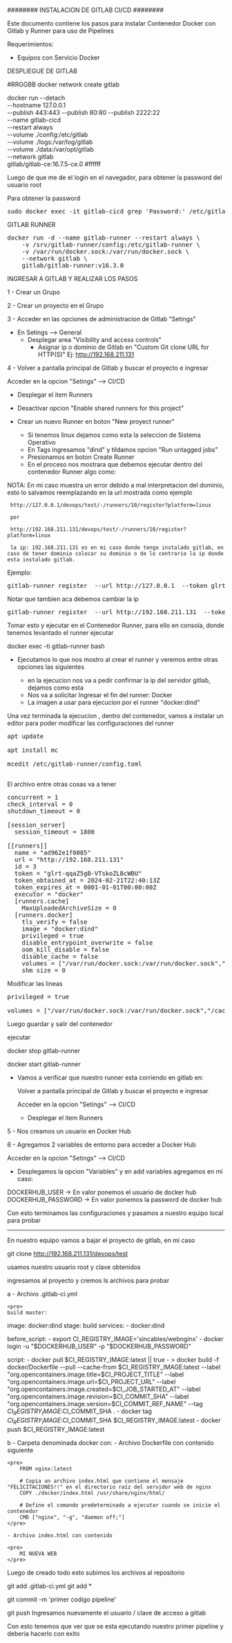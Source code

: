 ######## INSTALACION DE GITLAB CI/CD ########

Este documento contiene los pasos para instalar Contenedor Docker con Gitlab y Runner para uso de Pipelines

Requerimientos:

- Equipos con Servicio Docker

DESPLIEGUE DE GITLAB

#RRGGBB
<env>
docker network create gitlab

docker run --detach \
  --hostname 127.0.0.1 \
  --publish 443:443 --publish 80:80 --publish 2222:22 \
  --name gitlab-cicd \
  --restart always \
  --volume ./config:/etc/gitlab \
  --volume ./logs:/var/log/gitlab \
  --volume ./data:/var/opt/gitlab \
  --network gitlab \
  gitlab/gitlab-ce:16.7.5-ce.0
</env>
#ffffff

Luego de que me de el login en el navegador, para obtener la password del usuario root

Para obtener la password

<pre>
sudo docker exec -it gitlab-cicd grep 'Password:' /etc/gitlab/initial_root_password
</pre>

GITLAB RUNNER

<pre>
docker run -d --name gitlab-runner --restart always \
    -v /srv/gitlab-runner/config:/etc/gitlab-runner \
    -v /var/run/docker.sock:/var/run/docker.sock \
    --network gitlab \
    gitlab/gitlab-runner:v16.3.0
</pre>

INGRESAR A GITLAB Y REALIZAR LOS PASOS

1 - Crear un Grupo

2 - Crear un proyecto en el Grupo

3 - Acceder en las opciones de administracion de Gitlab "Setings"

  - En Setings --> General
    - Desplegar area "Visibility and access controls"
        - Asignar ip o dominio de Gitlab en "Custom Git clone URL for HTTP(S)"
            Ej: http://192.168.211.131


4 - Volver a pantalla principal de Gitlab y buscar el proyecto e ingresar

Acceder en la opcion "Setings" --> CI/CD

- Desplegar el item Runners

- Desactivar opcion "Enable shared runners for this project"

- Crear un nuevo Runner en boton "New proyect runner"

    - Si tenemos linux dejamos como esta la seleccion de Sistema Operativo
    - En Tags ingresamos "dind" y tildamos opcion "Run untagged jobs"
    - Presionamos en boton Create Runner

    * En el proceso nos mostrara que debemos ejecutar dentro del contenedor Runner algo como:

NOTA: En mi caso muestra un error debido a mal interpretacion del dominio, esto lo salvamos 
     reemplazando en la url mostrada como ejemplo

     http://127.0.0.1/devops/test/-/runners/10/register?platform=linux

     por

     http://192.168.211.131/devops/test/-/runners/10/register?platform=linux

     la ip: 192.168.211.131 es en mi caso donde tengo instalado gitlab, en caso de tener dominio colocar su dominio o de lo contrario la ip donde esta instalado gitlab.

Ejemplo:
<pre>
gitlab-runner register  --url http://127.0.0.1  --token glrt-S2rFgqGuKy-qUy85qsKG
</pre>
Notar que tambien aca debemos cambiar la ip
<pre>
gitlab-runner register  --url http://192.168.211.131  --token glrt-S2rFgqGuKy-qUy85qsKG
</pre>

Tomar esto y ejecutar en el Contenedor Runner, para ello en consola, donde tenemos levantado el runner ejecutar

docker exec -ti gitlab-runner bash

- Ejecutamos lo que nos mostro al crear el runner y veremos entre otras opciones las siguientes

  * en la ejecucion nos va a pedir confirmar la ip del servidor gitlab, dejamos como esta
  * Nos va a solicitar Ingresar el fin del runner: Docker
  * La imagen a usar para ejecucion por el runner "docker:dind"

Una vez terminada la ejecucion , dentro del contenedor, vamos a instalar un editor para poder modificar las configuraciones del runner

<pre>
apt update

apt install mc

mcedit /etc/gitlab-runner/config.toml

</pre>

El archivo entre otras cosas va a tener

<pre>
concurrent = 1
check_interval = 0
shutdown_timeout = 0

[session_server]
  session_timeout = 1800

[[runners]]
  name = "ad962e1f0085"
  url = "http://192.168.211.131"
  id = 3
  token = "glrt-qqaZ5gB-VTskoZLBcWBU"
  token_obtained_at = 2024-02-21T22:40:13Z
  token_expires_at = 0001-01-01T00:00:00Z
  executor = "docker"
  [runners.cache]
    MaxUploadedArchiveSize = 0
  [runners.docker]
    tls_verify = false
    image = "docker:dind"
    privileged = true
    disable_entrypoint_overwrite = false
    oom_kill_disable = false
    disable_cache = false
    volumes = ["/var/run/docker.sock:/var/run/docker.sock","/cache"]
    shm_size = 0
</pre>

Modificar las lineas
<pre>
privileged = true

volumes = ["/var/run/docker.sock:/var/run/docker.sock","/cache"]
</pre>

Luego guardar y salir del contenedor

ejecutar

docker stop gitlab-runner

docker start gitlab-runner

- Vamos a verificar que nuestro runner esta corriendo en gitlab en:

    Volver a pantalla principal de Gitlab y buscar el proyecto e ingresar

    Acceder en la opcion "Setings" --> CI/CD

    - Desplegar el item Runners

5 - Nos creamos un usuario en Docker Hub

6 - Agregamos 2 variables de entorno para acceder a Docker Hub

 Acceder en la opcion "Setings" --> CI/CD

 * Desplegamos la opcion "Variables" y en add variables agregamos en mi caso:

DOCKERHUB_USER -> En valor ponemos el usuario de docker hub
DOCKERHUB_PASSWORD -> En valor ponemos la password de docker hub

Con esto terminamos las configuraciones y pasamos a nuestro equipo local para probar

------------------------------------------------------------

En nuestro equipo vamos a bajar el proyecto de gitlab, en mi caso

git clone  http://192.168.211.131/devops/test

usamos nuestro usuario root y clave obtenidos

ingresamos al proyecto y cremos ls archivos para probar 

a - Archivo .gitlab-ci.yml

    <pre>
    build master:
  image: docker:dind
  stage: build
  services:
    - docker:dind

  before_script:
    - export CI_REGISTRY_IMAGE='sincables/webnginx'
    - docker login -u "$DOCKERHUB_USER" -p "$DOCKERHUB_PASSWORD" 

  script:
    - docker pull $CI_REGISTRY_IMAGE:latest || true
    - >
      docker build -f docker/Dockerfile
      --pull
      --cache-from $CI_REGISTRY_IMAGE:latest
      --label "org.opencontainers.image.title=$CI_PROJECT_TITLE"
      --label "org.opencontainers.image.url=$CI_PROJECT_URL"
      --label "org.opencontainers.image.created=$CI_JOB_STARTED_AT"
      --label "org.opencontainers.image.revision=$CI_COMMIT_SHA"
      --label "org.opencontainers.image.version=$CI_COMMIT_REF_NAME"
      --tag $CI_REGISTRY_IMAGE:$CI_COMMIT_SHA
      .
    - docker tag $CI_REGISTRY_IMAGE:$CI_COMMIT_SHA $CI_REGISTRY_IMAGE:latest
    - docker push $CI_REGISTRY_IMAGE:latest
    </pre>


b - Carpeta denominada docker con:
    - Archivo Dockerfile con contenido siguiente

    <pre>
        FROM nginx:latest

        # Copia un archivo index.html que contiene el mensaje "FELICITACIONES!!" en el directorio raíz del servidor web de nginx
        COPY ./docker/index.html /usr/share/nginx/html/

        # Define el comando predeterminado a ejecutar cuando se inicie el contenedor
        CMD ["nginx", "-g", "daemon off;"]
    </pre>

    - Archivo index.html con contenido 

    <pre>
        MI NUEVA WEB
    </pre>

Luego de creado todo esto subimos los archivos al repositorio

git add .gitlab-ci.yml
git add *

git commit -m 'primer codigo pipeline'

git push
Ingresamos nuevamente el usuario / clave de acceso a gitlab

Con esto tenemos que ver que se esta ejecutando nuestro primer pipeline y deberia hacerlo con exito
